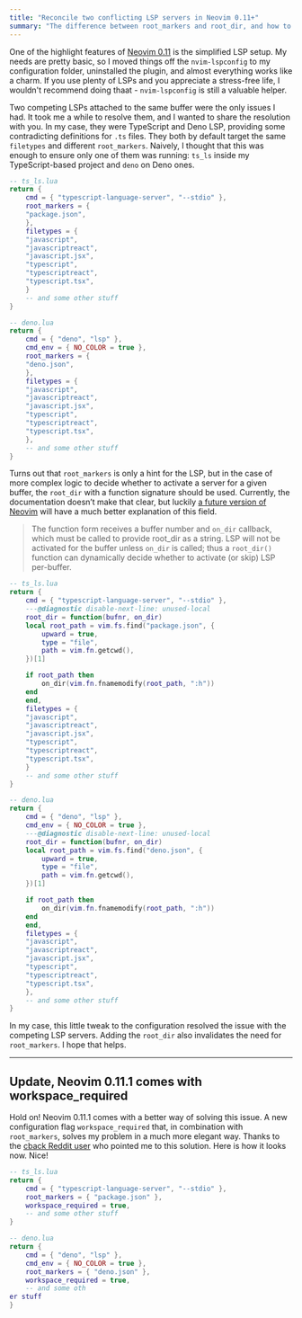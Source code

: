 ```yaml
---
title: "Reconcile two conflicting LSP servers in Neovim 0.11+"
summary: "The difference between root_markers and root_dir, and how to use it to conditionally activate a server per buffer."
---
```


One of the highlight features of [Neovim 0.11](https://neovim.io/news/2025/03) is the simplified LSP setup. My needs are pretty basic, so I moved things off the `nvim-lspconfig` to my configuration folder, uninstalled the plugin, and almost everything works like a charm. If you use plenty of LSPs and you appreciate a stress-free life, I wouldn't recommend doing thaat - `nvim-lspconfig` is still a valuable helper.

Two competing LSPs attached to the same buffer were the only issues I had. It took me a while to resolve them, and I wanted to share the resolution with you. In my case, they were TypeScript and Deno LSP, providing some contradicting definitions for `.ts` files. They both by default target the same `filetypes` and different `root_markers`. Naively, I thought that this was enough to ensure only one of them was running: `ts_ls` inside my TypeScript-based project and `deno` on Deno ones.

```lua
-- ts_ls.lua
return {
    cmd = { "typescript-language-server", "--stdio" },
    root_markers = {
	"package.json",
    },
    filetypes = {
	"javascript",
	"javascriptreact",
	"javascript.jsx",
	"typescript",
	"typescriptreact",
	"typescript.tsx",
    }
    -- and some other stuff
}
```

```lua
-- deno.lua
return {
    cmd = { "deno", "lsp" },
    cmd_env = { NO_COLOR = true },
    root_markers = {
	"deno.json",
    },
    filetypes = {
	"javascript",
	"javascriptreact",
	"javascript.jsx",
	"typescript",
	"typescriptreact",
	"typescript.tsx",
    },
    -- and some other stuff
}
```

Turns out that `root_markers` is only a hint for the LSP, but in the case of more complex logic to decide whether to activate a server for a given buffer, the `root_dir` with a function signature should be used. Currently, the documentation doesn’t make that clear, but luckily [a future version of Neovim](https://github.com/neovim/neovim/pull/33446/files) will have a much better explanation of this field.

> The function form receives a buffer number and `on_dir` callback, which must be called to provide root_dir as a string. LSP will not be activated for the buffer unless `on_dir` is called; thus a `root_dir()` function can dynamically decide whether to activate (or skip) LSP per-buffer.

```lua {hl_lines=["5-15"]}
-- ts_ls.lua
return {
    cmd = { "typescript-language-server", "--stdio" },
    ---@diagnostic disable-next-line: unused-local
    root_dir = function(bufnr, on_dir)
	local root_path = vim.fs.find("package.json", {
	    upward = true,
	    type = "file",
	    path = vim.fn.getcwd(),
	})[1]

	if root_path then
	    on_dir(vim.fn.fnamemodify(root_path, ":h"))
	end
    end,
    filetypes = {
	"javascript",
	"javascriptreact",
	"javascript.jsx",
	"typescript",
	"typescriptreact",
	"typescript.tsx",
    }
    -- and some other stuff
}
```

```lua {hl_lines=["6-16"]}
-- deno.lua
return {
    cmd = { "deno", "lsp" },
    cmd_env = { NO_COLOR = true },
    ---@diagnostic disable-next-line: unused-local
    root_dir = function(bufnr, on_dir)
	local root_path = vim.fs.find("deno.json", {
	    upward = true,
	    type = "file",
	    path = vim.fn.getcwd(),
	})[1]

	if root_path then
	    on_dir(vim.fn.fnamemodify(root_path, ":h"))
	end
    end,
    filetypes = {
	"javascript",
	"javascriptreact",
	"javascript.jsx",
	"typescript",
	"typescriptreact",
	"typescript.tsx",
    },
    -- and some other stuff
}
```

In my case, this little tweak to the configuration resolved the issue with the competing LSP servers. Adding the `root_dir` also invalidates the need for `root_markers`. I hope that helps.

---

## Update, Neovim 0.11.1 comes with workspace_required

Hold on! Neovim 0.11.1 comes with a better way of solving this issue. A new configuration flag `workspace_required` that, in combination with `root_markers`, solves my problem in a much more elegant way. Thanks to the [cback Reddit user](https://www.reddit.com/user/cbackas/) who pointed me to this solution. Here is how it looks now. Nice!

```lua {hl_lines=["5"]}
-- ts_ls.lua
return {
    cmd = { "typescript-language-server", "--stdio" },
    root_markers = { "package.json" },
    workspace_required = true,
    -- and some other stuff
}
```

```lua {hl_lines=["6"]}
-- deno.lua
return {
    cmd = { "deno", "lsp" },
    cmd_env = { NO_COLOR = true },
    root_markers = { "deno.json" },
    workspace_required = true,
    -- and some oth
er stuff
}
```
